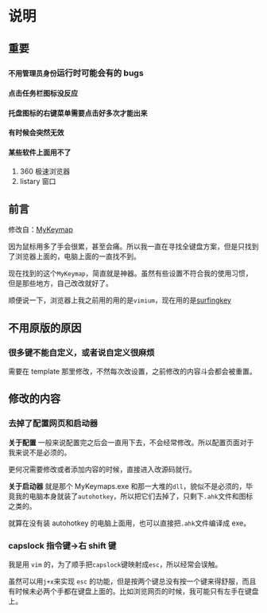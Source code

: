 # 说明

## 重要

### `不用管理员身份`运行时可能会有的 bugs

#### 点击任务栏图标没反应

#### 托盘图标的右键菜单需要点击好多次才能出来

#### 有时候会突然无效

#### 某些软件上面用不了

1. 360 极速浏览器
2. listary 窗口

## 前言

修改自：[MyKeymap](https://github.com/xianyukang/MyKeymap)

因为鼠标用多了手会很累，甚至会痛。所以我一直在寻找全键盘方案，但是只找到了浏览器上面的，电脑上面的一直找不到。

现在找到的这个`MyKeymap`，简直就是神器。虽然有些设置不符合我的使用习惯，但是那些地方，自己改改就好了。

顺便说一下，浏览器上我之前用的用的是`vimium`，现在用的是[surfingkey](https://github.com/brookhong/Surfingkeys)

## 不用原版的原因

### 很多键不能自定义，或者说自定义很麻烦

需要在 template 那里修改，不然每次改设置，之前修改的内容斗会都会被重置。

## 修改的内容

### 去掉了配置网页和启动器

**关于配置**
一般来说配置完之后会一直用下去，不会经常修改。所以配置页面对于我来说不是必须的。

更何况需要修改或者添加内容的时候，直接进入改源码就行。

**关于启动器**
就是那个 MyKeymaps.exe 和那一大堆的`dll`，貌似不是必须的，毕竟我的电脑本身就装了`autohotkey`，所以把它们去掉了，只剩下`.ahk`文件和图标之类的。

<!-- capslock指令窗口需要 -->

就算在没有装 autohotkey 的电脑上面用，也可以直接把`.ahk`文件编译成 exe。

### capslock 指令键->右 shift 键

我是用 `vim` 的，为了顺手把`capslock`键映射成`esc`，所以经常会误触。

虽然可以用`j+x`来实现 `esc` 的功能，但是按两个键总没有按一个键来得舒服，而且有时候未必两个手都在键盘上面的。比如浏览网页的时候，我可能只有左手在键盘上。

